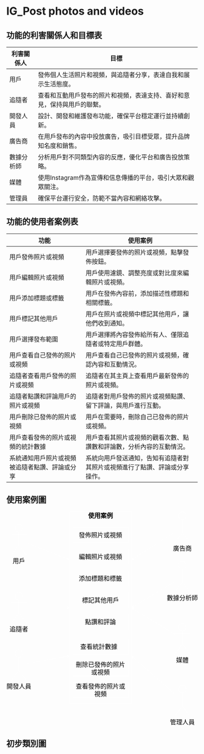 # IG_Post photos and videos<br>

## 功能的利害關係人和目標表
|利害關係人|目標|
|----|----|
|用戶|發佈個人生活照片和視頻，與追隨者分享，表達自我和展示生活態度。|
|追隨者|查看和互動用戶發布的照片和視頻，表達支持、喜好和意見，保持與用戶的聯繫。|
|開發人員|設計、開發和維護發布功能，確保平台穩定運行並持續創新。|
|廣告商|在用戶發布的內容中投放廣告，吸引目標受眾，提升品牌知名度和銷售。|
|數據分析師|分析用戶對不同類型內容的反應，優化平台和廣告投放策略。|
|媒體|使用Instagram作為宣傳和信息傳播的平台，吸引大眾和觀眾關注。|
|管理員|確保平台運行安全，防範不當內容和網絡攻擊。|

## 功能的使用者案例表
|功能|使用案例|
|----|----|
|用戶發佈照片或視頻|用戶選擇要發佈的照片或視頻，點擊發佈按鈕。|
|用戶編輯照片或視頻|用戶使用濾鏡、調整亮度或對比度來編輯照片或視頻。|
|用戶添加標題或標籤|用戶在發佈內容前，添加描述性標題和相關標籤。|
|用戶標記其他用戶|用戶在照片或視頻中標記其他用戶，讓他們收到通知。|
|用戶選擇發布範圍|用戶選擇將內容發佈給所有人、僅限追隨者或特定用戶群體。|
|用戶查看自己發佈的照片或視頻|用戶查看自己已發佈的照片或視頻，確認內容和互動情況。|
|追隨者查看用戶發佈的照片或視頻	|追隨者在其主頁上查看用戶最新發佈的照片或視頻。|
|追隨者點讚和評論用戶的照片或視頻|追隨者對用戶發佈的照片或視頻點讚、留下評論，與用戶進行互動。|
|用戶刪除已發佈的照片或視頻|用戶在需要時，刪除自己已發佈的照片或視頻。|
|用戶查看發佈的照片或視頻的統計數據|用戶查看其照片或視頻的觀看次數、點讚數和評論數，分析內容的互動情況。|
|系統通知用戶照片或視頻被追隨者點讚、評論或分享|系統向用戶發送通知，告知有追隨者對其照片或視頻進行了點讚、評論或分享操作。|

## 使用案例圖<br>
<svg xmlns="http://www.w3.org/2000/svg" xmlns:xlink="http://www.w3.org/1999/xlink" version="1.1" width="620px" viewBox="-0.5 -0.5 620 692" content="&lt;mxfile&gt;&lt;diagram id=&quot;4wKEvRbGoczRLGZiguFd&quot; name=&quot;第1頁&quot;&gt;&lt;mxGraphModel dx=&quot;851&quot; dy=&quot;465&quot; grid=&quot;1&quot; gridSize=&quot;10&quot; guides=&quot;1&quot; tooltips=&quot;1&quot; connect=&quot;1&quot; arrows=&quot;1&quot; fold=&quot;1&quot; page=&quot;1&quot; pageScale=&quot;1&quot; pageWidth=&quot;827&quot; pageHeight=&quot;1169&quot; math=&quot;0&quot; shadow=&quot;0&quot;&gt;&lt;root&gt;&lt;mxCell id=&quot;0&quot;/&gt;&lt;mxCell id=&quot;1&quot; parent=&quot;0&quot;/&gt;&lt;mxCell id=&quot;29&quot; value=&quot;使用案例&quot; style=&quot;swimlane;whiteSpace=wrap;html=1;fontSize=20;fillColor=none;strokeColor=#FFFFFF;&quot; vertex=&quot;1&quot; parent=&quot;1&quot;&gt;&lt;mxGeometry x=&quot;320&quot; y=&quot;40&quot; width=&quot;200&quot; height=&quot;620&quot; as=&quot;geometry&quot;/&gt;&lt;/mxCell&gt;&lt;mxCell id=&quot;30&quot; value=&quot;發佈照片或視頻&quot; style=&quot;rounded=0;whiteSpace=wrap;html=1;fontSize=20;fillColor=none;strokeColor=#FFFFFF;&quot; vertex=&quot;1&quot; parent=&quot;29&quot;&gt;&lt;mxGeometry x=&quot;10&quot; y=&quot;50&quot; width=&quot;180&quot; height=&quot;50&quot; as=&quot;geometry&quot;/&gt;&lt;/mxCell&gt;&lt;mxCell id=&quot;31&quot; value=&quot;編輯照片或視頻&quot; style=&quot;rounded=0;whiteSpace=wrap;html=1;fontSize=20;fillColor=none;strokeColor=#FFFFFF;&quot; vertex=&quot;1&quot; parent=&quot;29&quot;&gt;&lt;mxGeometry x=&quot;10&quot; y=&quot;120&quot; width=&quot;180&quot; height=&quot;50&quot; as=&quot;geometry&quot;/&gt;&lt;/mxCell&gt;&lt;mxCell id=&quot;37&quot; value=&quot;添加標題和標籤&quot; style=&quot;rounded=0;whiteSpace=wrap;html=1;fontSize=20;fillColor=none;strokeColor=#FFFFFF;&quot; vertex=&quot;1&quot; parent=&quot;29&quot;&gt;&lt;mxGeometry x=&quot;10&quot; y=&quot;190&quot; width=&quot;180&quot; height=&quot;50&quot; as=&quot;geometry&quot;/&gt;&lt;/mxCell&gt;&lt;mxCell id=&quot;36&quot; value=&quot;標記其他用戶&quot; style=&quot;rounded=0;whiteSpace=wrap;html=1;fontSize=20;fillColor=none;strokeColor=#FFFFFF;&quot; vertex=&quot;1&quot; parent=&quot;29&quot;&gt;&lt;mxGeometry x=&quot;10&quot; y=&quot;260&quot; width=&quot;180&quot; height=&quot;50&quot; as=&quot;geometry&quot;/&gt;&lt;/mxCell&gt;&lt;mxCell id=&quot;35&quot; value=&quot;點讚和評論&quot; style=&quot;rounded=0;whiteSpace=wrap;html=1;fontSize=20;fillColor=none;strokeColor=#FFFFFF;&quot; vertex=&quot;1&quot; parent=&quot;29&quot;&gt;&lt;mxGeometry x=&quot;10&quot; y=&quot;330&quot; width=&quot;180&quot; height=&quot;50&quot; as=&quot;geometry&quot;/&gt;&lt;/mxCell&gt;&lt;mxCell id=&quot;34&quot; value=&quot;查看統計數據&amp;amp;nbsp;&amp;amp;nbsp;&quot; style=&quot;rounded=0;whiteSpace=wrap;html=1;fontSize=20;fillColor=none;strokeColor=#FFFFFF;&quot; vertex=&quot;1&quot; parent=&quot;29&quot;&gt;&lt;mxGeometry x=&quot;10&quot; y=&quot;410&quot; width=&quot;180&quot; height=&quot;50&quot; as=&quot;geometry&quot;/&gt;&lt;/mxCell&gt;&lt;mxCell id=&quot;33&quot; value=&quot;刪除已發佈的照片或視頻&quot; style=&quot;rounded=0;whiteSpace=wrap;html=1;fontSize=20;fillColor=none;strokeColor=#FFFFFF;&quot; vertex=&quot;1&quot; parent=&quot;29&quot;&gt;&lt;mxGeometry x=&quot;10&quot; y=&quot;480&quot; width=&quot;180&quot; height=&quot;50&quot; as=&quot;geometry&quot;/&gt;&lt;/mxCell&gt;&lt;mxCell id=&quot;32&quot; value=&quot;查看發佈的照片或視頻&quot; style=&quot;rounded=0;whiteSpace=wrap;html=1;fontSize=20;fillColor=none;strokeColor=#FFFFFF;&quot; vertex=&quot;1&quot; parent=&quot;29&quot;&gt;&lt;mxGeometry x=&quot;10&quot; y=&quot;550&quot; width=&quot;180&quot; height=&quot;50&quot; as=&quot;geometry&quot;/&gt;&lt;/mxCell&gt;&lt;mxCell id=&quot;69&quot; style=&quot;edgeStyle=none;html=1;entryX=0;entryY=0.25;entryDx=0;entryDy=0;fontSize=20;fillColor=none;strokeColor=#FFFFFF;&quot; edge=&quot;1&quot; parent=&quot;1&quot; source=&quot;38&quot; target=&quot;29&quot;&gt;&lt;mxGeometry relative=&quot;1&quot; as=&quot;geometry&quot;/&gt;&lt;/mxCell&gt;&lt;mxCell id=&quot;38&quot; value=&quot;用戶&quot; style=&quot;shape=umlActor;verticalLabelPosition=bottom;verticalAlign=top;html=1;outlineConnect=0;fontSize=20;fillColor=none;strokeColor=#FFFFFF;&quot; vertex=&quot;1&quot; parent=&quot;1&quot;&gt;&lt;mxGeometry x=&quot;130&quot; y=&quot;80&quot; width=&quot;50&quot; height=&quot;100&quot; as=&quot;geometry&quot;/&gt;&lt;/mxCell&gt;&lt;mxCell id=&quot;70&quot; style=&quot;edgeStyle=none;html=1;entryX=0;entryY=0.5;entryDx=0;entryDy=0;fontSize=20;fillColor=none;strokeColor=#FFFFFF;&quot; edge=&quot;1&quot; parent=&quot;1&quot; source=&quot;39&quot; target=&quot;29&quot;&gt;&lt;mxGeometry relative=&quot;1&quot; as=&quot;geometry&quot;/&gt;&lt;/mxCell&gt;&lt;mxCell id=&quot;39&quot; value=&quot;追隨者&quot; style=&quot;shape=umlActor;verticalLabelPosition=bottom;verticalAlign=top;html=1;outlineConnect=0;fontSize=20;fillColor=none;strokeColor=#FFFFFF;&quot; vertex=&quot;1&quot; parent=&quot;1&quot;&gt;&lt;mxGeometry x=&quot;130&quot; y=&quot;300&quot; width=&quot;50&quot; height=&quot;100&quot; as=&quot;geometry&quot;/&gt;&lt;/mxCell&gt;&lt;mxCell id=&quot;71&quot; style=&quot;edgeStyle=none;html=1;entryX=0;entryY=0.75;entryDx=0;entryDy=0;fontSize=20;fillColor=none;strokeColor=#FFFFFF;&quot; edge=&quot;1&quot; parent=&quot;1&quot; source=&quot;40&quot; target=&quot;29&quot;&gt;&lt;mxGeometry relative=&quot;1&quot; as=&quot;geometry&quot;/&gt;&lt;/mxCell&gt;&lt;mxCell id=&quot;40&quot; value=&quot;開發人員&quot; style=&quot;shape=umlActor;verticalLabelPosition=bottom;verticalAlign=top;html=1;outlineConnect=0;fontSize=20;fillColor=none;strokeColor=#FFFFFF;&quot; vertex=&quot;1&quot; parent=&quot;1&quot;&gt;&lt;mxGeometry x=&quot;130&quot; y=&quot;485&quot; width=&quot;50&quot; height=&quot;100&quot; as=&quot;geometry&quot;/&gt;&lt;/mxCell&gt;&lt;mxCell id=&quot;75&quot; style=&quot;edgeStyle=none;html=1;entryX=1;entryY=0.75;entryDx=0;entryDy=0;fontSize=20;fillColor=none;strokeColor=#FFFFFF;&quot; edge=&quot;1&quot; parent=&quot;1&quot; source=&quot;41&quot; target=&quot;29&quot;&gt;&lt;mxGeometry relative=&quot;1&quot; as=&quot;geometry&quot;/&gt;&lt;/mxCell&gt;&lt;mxCell id=&quot;41&quot; value=&quot;管理人員&quot; style=&quot;shape=umlActor;verticalLabelPosition=bottom;verticalAlign=top;html=1;outlineConnect=0;fontSize=20;fillColor=none;strokeColor=#FFFFFF;&quot; vertex=&quot;1&quot; parent=&quot;1&quot;&gt;&lt;mxGeometry x=&quot;660&quot; y=&quot;600&quot; width=&quot;50&quot; height=&quot;100&quot; as=&quot;geometry&quot;/&gt;&lt;/mxCell&gt;&lt;mxCell id=&quot;74&quot; style=&quot;edgeStyle=none;html=1;entryX=1;entryY=0.5;entryDx=0;entryDy=0;fontSize=20;fillColor=none;strokeColor=#FFFFFF;&quot; edge=&quot;1&quot; parent=&quot;1&quot; source=&quot;42&quot; target=&quot;29&quot;&gt;&lt;mxGeometry relative=&quot;1&quot; as=&quot;geometry&quot;/&gt;&lt;/mxCell&gt;&lt;mxCell id=&quot;42&quot; value=&quot;媒體&quot; style=&quot;shape=umlActor;verticalLabelPosition=bottom;verticalAlign=top;html=1;outlineConnect=0;fontSize=20;fillColor=none;strokeColor=#FFFFFF;&quot; vertex=&quot;1&quot; parent=&quot;1&quot;&gt;&lt;mxGeometry x=&quot;660&quot; y=&quot;400&quot; width=&quot;50&quot; height=&quot;100&quot; as=&quot;geometry&quot;/&gt;&lt;/mxCell&gt;&lt;mxCell id=&quot;73&quot; style=&quot;edgeStyle=none;html=1;entryX=1;entryY=0.5;entryDx=0;entryDy=0;fontSize=20;fillColor=none;strokeColor=#FFFFFF;&quot; edge=&quot;1&quot; parent=&quot;1&quot; source=&quot;43&quot; target=&quot;29&quot;&gt;&lt;mxGeometry relative=&quot;1&quot; as=&quot;geometry&quot;/&gt;&lt;/mxCell&gt;&lt;mxCell id=&quot;43&quot; value=&quot;數據分析師&quot; style=&quot;shape=umlActor;verticalLabelPosition=bottom;verticalAlign=top;html=1;outlineConnect=0;fontSize=20;fillColor=none;strokeColor=#FFFFFF;&quot; vertex=&quot;1&quot; parent=&quot;1&quot;&gt;&lt;mxGeometry x=&quot;660&quot; y=&quot;200&quot; width=&quot;50&quot; height=&quot;100&quot; as=&quot;geometry&quot;/&gt;&lt;/mxCell&gt;&lt;mxCell id=&quot;72&quot; style=&quot;edgeStyle=none;html=1;entryX=1;entryY=0.25;entryDx=0;entryDy=0;fontSize=20;fillColor=none;strokeColor=#FFFFFF;&quot; edge=&quot;1&quot; parent=&quot;1&quot; source=&quot;44&quot; target=&quot;29&quot;&gt;&lt;mxGeometry relative=&quot;1&quot; as=&quot;geometry&quot;/&gt;&lt;/mxCell&gt;&lt;mxCell id=&quot;44&quot; value=&quot;廣告商&quot; style=&quot;shape=umlActor;verticalLabelPosition=bottom;verticalAlign=top;html=1;outlineConnect=0;fontSize=20;fillColor=none;strokeColor=#FFFFFF;&quot; vertex=&quot;1&quot; parent=&quot;1&quot;&gt;&lt;mxGeometry x=&quot;660&quot; y=&quot;40&quot; width=&quot;50&quot; height=&quot;100&quot; as=&quot;geometry&quot;/&gt;&lt;/mxCell&gt;&lt;/root&gt;&lt;/mxGraphModel&gt;&lt;/diagram&gt;&lt;/mxfile&gt;" onclick="(function(svg){var src=window.event.target||window.event.srcElement;while (src!=null&amp;&amp;src.nodeName.toLowerCase()!='a'){src=src.parentNode;}if(src==null){if(svg.wnd!=null&amp;&amp;!svg.wnd.closed){svg.wnd.focus();}else{var r=function(evt){if(evt.data=='ready'&amp;&amp;evt.source==svg.wnd){svg.wnd.postMessage(decodeURIComponent(svg.getAttribute('content')),'*');window.removeEventListener('message',r);}};window.addEventListener('message',r);svg.wnd=window.open('https://viewer.diagrams.net/?client=1&amp;page=0&amp;edit=_blank');}}})(this);" style="cursor:pointer;max-width:100%;max-height:692px;"><defs/><g><path d="M 205 23 L 205 0 L 405 0 L 405 23" fill="none" stroke="#ffffff" stroke-miterlimit="10" pointer-events="all"/><path d="M 205 23 L 205 620 L 405 620 L 405 23" fill="none" stroke="#ffffff" stroke-miterlimit="10" pointer-events="none"/><path d="M 205 23 L 405 23" fill="none" stroke="#ffffff" stroke-miterlimit="10" pointer-events="none"/><g transform="translate(-0.5 -0.5)"><switch><foreignObject pointer-events="none" width="100%" height="100%" requiredFeatures="http://www.w3.org/TR/SVG11/feature#Extensibility" style="overflow: visible; text-align: left;"><div xmlns="http://www.w3.org/1999/xhtml" style="display: flex; align-items: unsafe center; justify-content: unsafe center; width: 198px; height: 1px; padding-top: 12px; margin-left: 206px;"><div data-drawio-colors="color: rgb(0, 0, 0); " style="box-sizing: border-box; font-size: 0px; text-align: center;"><div style="display: inline-block; font-size: 20px; font-family: Helvetica; color: rgb(0, 0, 0); line-height: 1.2; pointer-events: none; font-weight: bold; white-space: normal; overflow-wrap: normal;">使用案例</div></div></div></foreignObject><text x="305" y="18" fill="rgb(0, 0, 0)" font-family="Helvetica" font-size="20px" text-anchor="middle" font-weight="bold">使用案例</text></switch></g><rect x="215" y="50" width="180" height="50" fill="none" stroke="#ffffff" pointer-events="none"/><g transform="translate(-0.5 -0.5)"><switch><foreignObject pointer-events="none" width="100%" height="100%" requiredFeatures="http://www.w3.org/TR/SVG11/feature#Extensibility" style="overflow: visible; text-align: left;"><div xmlns="http://www.w3.org/1999/xhtml" style="display: flex; align-items: unsafe center; justify-content: unsafe center; width: 178px; height: 1px; padding-top: 75px; margin-left: 216px;"><div data-drawio-colors="color: rgb(0, 0, 0); " style="box-sizing: border-box; font-size: 0px; text-align: center;"><div style="display: inline-block; font-size: 20px; font-family: Helvetica; color: rgb(0, 0, 0); line-height: 1.2; pointer-events: none; white-space: normal; overflow-wrap: normal;">發佈照片或視頻</div></div></div></foreignObject><text x="305" y="81" fill="rgb(0, 0, 0)" font-family="Helvetica" font-size="20px" text-anchor="middle">發佈照片或視頻</text></switch></g><rect x="215" y="120" width="180" height="50" fill="none" stroke="#ffffff" pointer-events="none"/><g transform="translate(-0.5 -0.5)"><switch><foreignObject pointer-events="none" width="100%" height="100%" requiredFeatures="http://www.w3.org/TR/SVG11/feature#Extensibility" style="overflow: visible; text-align: left;"><div xmlns="http://www.w3.org/1999/xhtml" style="display: flex; align-items: unsafe center; justify-content: unsafe center; width: 178px; height: 1px; padding-top: 145px; margin-left: 216px;"><div data-drawio-colors="color: rgb(0, 0, 0); " style="box-sizing: border-box; font-size: 0px; text-align: center;"><div style="display: inline-block; font-size: 20px; font-family: Helvetica; color: rgb(0, 0, 0); line-height: 1.2; pointer-events: none; white-space: normal; overflow-wrap: normal;">編輯照片或視頻</div></div></div></foreignObject><text x="305" y="151" fill="rgb(0, 0, 0)" font-family="Helvetica" font-size="20px" text-anchor="middle">編輯照片或視頻</text></switch></g><rect x="215" y="190" width="180" height="50" fill="none" stroke="#ffffff" pointer-events="none"/><g transform="translate(-0.5 -0.5)"><switch><foreignObject pointer-events="none" width="100%" height="100%" requiredFeatures="http://www.w3.org/TR/SVG11/feature#Extensibility" style="overflow: visible; text-align: left;"><div xmlns="http://www.w3.org/1999/xhtml" style="display: flex; align-items: unsafe center; justify-content: unsafe center; width: 178px; height: 1px; padding-top: 215px; margin-left: 216px;"><div data-drawio-colors="color: rgb(0, 0, 0); " style="box-sizing: border-box; font-size: 0px; text-align: center;"><div style="display: inline-block; font-size: 20px; font-family: Helvetica; color: rgb(0, 0, 0); line-height: 1.2; pointer-events: none; white-space: normal; overflow-wrap: normal;">添加標題和標籤</div></div></div></foreignObject><text x="305" y="221" fill="rgb(0, 0, 0)" font-family="Helvetica" font-size="20px" text-anchor="middle">添加標題和標籤</text></switch></g><rect x="215" y="260" width="180" height="50" fill="none" stroke="#ffffff" pointer-events="none"/><g transform="translate(-0.5 -0.5)"><switch><foreignObject pointer-events="none" width="100%" height="100%" requiredFeatures="http://www.w3.org/TR/SVG11/feature#Extensibility" style="overflow: visible; text-align: left;"><div xmlns="http://www.w3.org/1999/xhtml" style="display: flex; align-items: unsafe center; justify-content: unsafe center; width: 178px; height: 1px; padding-top: 285px; margin-left: 216px;"><div data-drawio-colors="color: rgb(0, 0, 0); " style="box-sizing: border-box; font-size: 0px; text-align: center;"><div style="display: inline-block; font-size: 20px; font-family: Helvetica; color: rgb(0, 0, 0); line-height: 1.2; pointer-events: none; white-space: normal; overflow-wrap: normal;">標記其他用戶</div></div></div></foreignObject><text x="305" y="291" fill="rgb(0, 0, 0)" font-family="Helvetica" font-size="20px" text-anchor="middle">標記其他用戶</text></switch></g><rect x="215" y="330" width="180" height="50" fill="none" stroke="#ffffff" pointer-events="none"/><g transform="translate(-0.5 -0.5)"><switch><foreignObject pointer-events="none" width="100%" height="100%" requiredFeatures="http://www.w3.org/TR/SVG11/feature#Extensibility" style="overflow: visible; text-align: left;"><div xmlns="http://www.w3.org/1999/xhtml" style="display: flex; align-items: unsafe center; justify-content: unsafe center; width: 178px; height: 1px; padding-top: 355px; margin-left: 216px;"><div data-drawio-colors="color: rgb(0, 0, 0); " style="box-sizing: border-box; font-size: 0px; text-align: center;"><div style="display: inline-block; font-size: 20px; font-family: Helvetica; color: rgb(0, 0, 0); line-height: 1.2; pointer-events: none; white-space: normal; overflow-wrap: normal;">點讚和評論</div></div></div></foreignObject><text x="305" y="361" fill="rgb(0, 0, 0)" font-family="Helvetica" font-size="20px" text-anchor="middle">點讚和評論</text></switch></g><rect x="215" y="410" width="180" height="50" fill="none" stroke="#ffffff" pointer-events="none"/><g transform="translate(-0.5 -0.5)"><switch><foreignObject pointer-events="none" width="100%" height="100%" requiredFeatures="http://www.w3.org/TR/SVG11/feature#Extensibility" style="overflow: visible; text-align: left;"><div xmlns="http://www.w3.org/1999/xhtml" style="display: flex; align-items: unsafe center; justify-content: unsafe center; width: 178px; height: 1px; padding-top: 435px; margin-left: 216px;"><div data-drawio-colors="color: rgb(0, 0, 0); " style="box-sizing: border-box; font-size: 0px; text-align: center;"><div style="display: inline-block; font-size: 20px; font-family: Helvetica; color: rgb(0, 0, 0); line-height: 1.2; pointer-events: none; white-space: normal; overflow-wrap: normal;">查看統計數據  </div></div></div></foreignObject><text x="305" y="441" fill="rgb(0, 0, 0)" font-family="Helvetica" font-size="20px" text-anchor="middle">查看統計數據  </text></switch></g><rect x="215" y="480" width="180" height="50" fill="none" stroke="#ffffff" pointer-events="none"/><g transform="translate(-0.5 -0.5)"><switch><foreignObject pointer-events="none" width="100%" height="100%" requiredFeatures="http://www.w3.org/TR/SVG11/feature#Extensibility" style="overflow: visible; text-align: left;"><div xmlns="http://www.w3.org/1999/xhtml" style="display: flex; align-items: unsafe center; justify-content: unsafe center; width: 178px; height: 1px; padding-top: 505px; margin-left: 216px;"><div data-drawio-colors="color: rgb(0, 0, 0); " style="box-sizing: border-box; font-size: 0px; text-align: center;"><div style="display: inline-block; font-size: 20px; font-family: Helvetica; color: rgb(0, 0, 0); line-height: 1.2; pointer-events: none; white-space: normal; overflow-wrap: normal;">刪除已發佈的照片或視頻</div></div></div></foreignObject><text x="305" y="511" fill="rgb(0, 0, 0)" font-family="Helvetica" font-size="20px" text-anchor="middle">刪除已發佈的照片或視頻</text></switch></g><rect x="215" y="550" width="180" height="50" fill="none" stroke="#ffffff" pointer-events="none"/><g transform="translate(-0.5 -0.5)"><switch><foreignObject pointer-events="none" width="100%" height="100%" requiredFeatures="http://www.w3.org/TR/SVG11/feature#Extensibility" style="overflow: visible; text-align: left;"><div xmlns="http://www.w3.org/1999/xhtml" style="display: flex; align-items: unsafe center; justify-content: unsafe center; width: 178px; height: 1px; padding-top: 575px; margin-left: 216px;"><div data-drawio-colors="color: rgb(0, 0, 0); " style="box-sizing: border-box; font-size: 0px; text-align: center;"><div style="display: inline-block; font-size: 20px; font-family: Helvetica; color: rgb(0, 0, 0); line-height: 1.2; pointer-events: none; white-space: normal; overflow-wrap: normal;">查看發佈的照片或視頻</div></div></div></foreignObject><text x="305" y="581" fill="rgb(0, 0, 0)" font-family="Helvetica" font-size="20px" text-anchor="middle">查看發佈的照片或視頻</text></switch></g><path d="M 65 99.85 L 199.08 152.67" fill="none" stroke="#ffffff" stroke-miterlimit="10" pointer-events="none"/><path d="M 203.96 154.59 L 196.16 155.28 L 199.08 152.67 L 198.73 148.77 Z" fill="#ffffff" stroke="#ffffff" stroke-miterlimit="10" pointer-events="none"/><ellipse cx="40" cy="52.5" rx="12.5" ry="12.5" fill="none" stroke="#ffffff" pointer-events="none"/><path d="M 40 65 L 40 106.67 M 40 73.33 L 15 73.33 M 40 73.33 L 65 73.33 M 40 106.67 L 15 140 M 40 106.67 L 65 140" fill="none" stroke="#ffffff" stroke-miterlimit="10" pointer-events="none"/><g transform="translate(-0.5 -0.5)"><switch><foreignObject pointer-events="none" width="100%" height="100%" requiredFeatures="http://www.w3.org/TR/SVG11/feature#Extensibility" style="overflow: visible; text-align: left;"><div xmlns="http://www.w3.org/1999/xhtml" style="display: flex; align-items: unsafe flex-start; justify-content: unsafe center; width: 1px; height: 1px; padding-top: 147px; margin-left: 40px;"><div data-drawio-colors="color: rgb(0, 0, 0); " style="box-sizing: border-box; font-size: 0px; text-align: center;"><div style="display: inline-block; font-size: 20px; font-family: Helvetica; color: rgb(0, 0, 0); line-height: 1.2; pointer-events: none; white-space: nowrap;">用戶</div></div></div></foreignObject><text x="40" y="167" fill="rgb(0, 0, 0)" font-family="Helvetica" font-size="20px" text-anchor="middle">用戶</text></switch></g><path d="M 65 310 L 198.63 310" fill="none" stroke="#ffffff" stroke-miterlimit="10" pointer-events="none"/><path d="M 203.88 310 L 196.88 313.5 L 198.63 310 L 196.88 306.5 Z" fill="#ffffff" stroke="#ffffff" stroke-miterlimit="10" pointer-events="none"/><ellipse cx="40" cy="272.5" rx="12.5" ry="12.5" fill="none" stroke="#ffffff" pointer-events="none"/><path d="M 40 285 L 40 326.67 M 40 293.33 L 15 293.33 M 40 293.33 L 65 293.33 M 40 326.67 L 15 360 M 40 326.67 L 65 360" fill="none" stroke="#ffffff" stroke-miterlimit="10" pointer-events="none"/><g transform="translate(-0.5 -0.5)"><switch><foreignObject pointer-events="none" width="100%" height="100%" requiredFeatures="http://www.w3.org/TR/SVG11/feature#Extensibility" style="overflow: visible; text-align: left;"><div xmlns="http://www.w3.org/1999/xhtml" style="display: flex; align-items: unsafe flex-start; justify-content: unsafe center; width: 1px; height: 1px; padding-top: 367px; margin-left: 40px;"><div data-drawio-colors="color: rgb(0, 0, 0); " style="box-sizing: border-box; font-size: 0px; text-align: center;"><div style="display: inline-block; font-size: 20px; font-family: Helvetica; color: rgb(0, 0, 0); line-height: 1.2; pointer-events: none; white-space: nowrap;">追隨者</div></div></div></foreignObject><text x="40" y="387" fill="rgb(0, 0, 0)" font-family="Helvetica" font-size="20px" text-anchor="middle">追隨者</text></switch></g><path d="M 65 490.45 L 198.73 466.14" fill="none" stroke="#ffffff" stroke-miterlimit="10" pointer-events="none"/><path d="M 203.9 465.2 L 197.64 469.9 L 198.73 466.14 L 196.39 463.01 Z" fill="#ffffff" stroke="#ffffff" stroke-miterlimit="10" pointer-events="none"/><ellipse cx="40" cy="457.5" rx="12.5" ry="12.5" fill="none" stroke="#ffffff" pointer-events="none"/><path d="M 40 470 L 40 511.67 M 40 478.33 L 15 478.33 M 40 478.33 L 65 478.33 M 40 511.67 L 15 545 M 40 511.67 L 65 545" fill="none" stroke="#ffffff" stroke-miterlimit="10" pointer-events="none"/><g transform="translate(-0.5 -0.5)"><switch><foreignObject pointer-events="none" width="100%" height="100%" requiredFeatures="http://www.w3.org/TR/SVG11/feature#Extensibility" style="overflow: visible; text-align: left;"><div xmlns="http://www.w3.org/1999/xhtml" style="display: flex; align-items: unsafe flex-start; justify-content: unsafe center; width: 1px; height: 1px; padding-top: 552px; margin-left: 40px;"><div data-drawio-colors="color: rgb(0, 0, 0); " style="box-sizing: border-box; font-size: 0px; text-align: center;"><div style="display: inline-block; font-size: 20px; font-family: Helvetica; color: rgb(0, 0, 0); line-height: 1.2; pointer-events: none; white-space: nowrap;">開發人員</div></div></div></foreignObject><text x="40" y="572" fill="rgb(0, 0, 0)" font-family="Helvetica" font-size="20px" text-anchor="middle">開發人員</text></switch></g><path d="M 545 588.03 L 409.78 469.2" fill="none" stroke="#ffffff" stroke-miterlimit="10" pointer-events="none"/><path d="M 405.84 465.74 L 413.41 467.73 L 409.78 469.2 L 408.79 472.99 Z" fill="#ffffff" stroke="#ffffff" stroke-miterlimit="10" pointer-events="none"/><ellipse cx="570" cy="572.5" rx="12.5" ry="12.5" fill="none" stroke="#ffffff" pointer-events="none"/><path d="M 570 585 L 570 626.67 M 570 593.33 L 545 593.33 M 570 593.33 L 595 593.33 M 570 626.67 L 545 660 M 570 626.67 L 595 660" fill="none" stroke="#ffffff" stroke-miterlimit="10" pointer-events="none"/><g transform="translate(-0.5 -0.5)"><switch><foreignObject pointer-events="none" width="100%" height="100%" requiredFeatures="http://www.w3.org/TR/SVG11/feature#Extensibility" style="overflow: visible; text-align: left;"><div xmlns="http://www.w3.org/1999/xhtml" style="display: flex; align-items: unsafe flex-start; justify-content: unsafe center; width: 1px; height: 1px; padding-top: 667px; margin-left: 570px;"><div data-drawio-colors="color: rgb(0, 0, 0); " style="box-sizing: border-box; font-size: 0px; text-align: center;"><div style="display: inline-block; font-size: 20px; font-family: Helvetica; color: rgb(0, 0, 0); line-height: 1.2; pointer-events: none; white-space: nowrap;">管理人員</div></div></div></foreignObject><text x="570" y="687" fill="rgb(0, 0, 0)" font-family="Helvetica" font-size="20px" text-anchor="middle">管理人員</text></switch></g><path d="M 545 394.85 L 410.45 313.3" fill="none" stroke="#ffffff" stroke-miterlimit="10" pointer-events="none"/><path d="M 405.96 310.58 L 413.76 311.21 L 410.45 313.3 L 410.13 317.2 Z" fill="#ffffff" stroke="#ffffff" stroke-miterlimit="10" pointer-events="none"/><ellipse cx="570" cy="372.5" rx="12.5" ry="12.5" fill="none" stroke="#ffffff" pointer-events="none"/><path d="M 570 385 L 570 426.67 M 570 393.33 L 545 393.33 M 570 393.33 L 595 393.33 M 570 426.67 L 545 460 M 570 426.67 L 595 460" fill="none" stroke="#ffffff" stroke-miterlimit="10" pointer-events="none"/><g transform="translate(-0.5 -0.5)"><switch><foreignObject pointer-events="none" width="100%" height="100%" requiredFeatures="http://www.w3.org/TR/SVG11/feature#Extensibility" style="overflow: visible; text-align: left;"><div xmlns="http://www.w3.org/1999/xhtml" style="display: flex; align-items: unsafe flex-start; justify-content: unsafe center; width: 1px; height: 1px; padding-top: 467px; margin-left: 570px;"><div data-drawio-colors="color: rgb(0, 0, 0); " style="box-sizing: border-box; font-size: 0px; text-align: center;"><div style="display: inline-block; font-size: 20px; font-family: Helvetica; color: rgb(0, 0, 0); line-height: 1.2; pointer-events: none; white-space: nowrap;">媒體</div></div></div></foreignObject><text x="570" y="487" fill="rgb(0, 0, 0)" font-family="Helvetica" font-size="20px" text-anchor="middle">媒體</text></switch></g><path d="M 545 225.15 L 410.45 306.7" fill="none" stroke="#ffffff" stroke-miterlimit="10" pointer-events="none"/><path d="M 405.96 309.42 L 410.13 302.8 L 410.45 306.7 L 413.76 308.79 Z" fill="#ffffff" stroke="#ffffff" stroke-miterlimit="10" pointer-events="none"/><ellipse cx="570" cy="172.5" rx="12.5" ry="12.5" fill="none" stroke="#ffffff" pointer-events="none"/><path d="M 570 185 L 570 226.67 M 570 193.33 L 545 193.33 M 570 193.33 L 595 193.33 M 570 226.67 L 545 260 M 570 226.67 L 595 260" fill="none" stroke="#ffffff" stroke-miterlimit="10" pointer-events="none"/><g transform="translate(-0.5 -0.5)"><switch><foreignObject pointer-events="none" width="100%" height="100%" requiredFeatures="http://www.w3.org/TR/SVG11/feature#Extensibility" style="overflow: visible; text-align: left;"><div xmlns="http://www.w3.org/1999/xhtml" style="display: flex; align-items: unsafe flex-start; justify-content: unsafe center; width: 1px; height: 1px; padding-top: 267px; margin-left: 570px;"><div data-drawio-colors="color: rgb(0, 0, 0); " style="box-sizing: border-box; font-size: 0px; text-align: center;"><div style="display: inline-block; font-size: 20px; font-family: Helvetica; color: rgb(0, 0, 0); line-height: 1.2; pointer-events: none; white-space: nowrap;">數據分析師</div></div></div></foreignObject><text x="570" y="287" fill="rgb(0, 0, 0)" font-family="Helvetica" font-size="20px" text-anchor="middle">數據分析師</text></switch></g><path d="M 545 65.91 L 410.37 151.58" fill="none" stroke="#ffffff" stroke-miterlimit="10" pointer-events="none"/><path d="M 405.94 154.4 L 409.97 147.69 L 410.37 151.58 L 413.73 153.59 Z" fill="#ffffff" stroke="#ffffff" stroke-miterlimit="10" pointer-events="none"/><ellipse cx="570" cy="12.5" rx="12.5" ry="12.5" fill="none" stroke="#ffffff" pointer-events="none"/><path d="M 570 25 L 570 66.67 M 570 33.33 L 545 33.33 M 570 33.33 L 595 33.33 M 570 66.67 L 545 100 M 570 66.67 L 595 100" fill="none" stroke="#ffffff" stroke-miterlimit="10" pointer-events="none"/><g transform="translate(-0.5 -0.5)"><switch><foreignObject pointer-events="none" width="100%" height="100%" requiredFeatures="http://www.w3.org/TR/SVG11/feature#Extensibility" style="overflow: visible; text-align: left;"><div xmlns="http://www.w3.org/1999/xhtml" style="display: flex; align-items: unsafe flex-start; justify-content: unsafe center; width: 1px; height: 1px; padding-top: 107px; margin-left: 570px;"><div data-drawio-colors="color: rgb(0, 0, 0); " style="box-sizing: border-box; font-size: 0px; text-align: center;"><div style="display: inline-block; font-size: 20px; font-family: Helvetica; color: rgb(0, 0, 0); line-height: 1.2; pointer-events: none; white-space: nowrap;">廣告商</div></div></div></foreignObject><text x="570" y="127" fill="rgb(0, 0, 0)" font-family="Helvetica" font-size="20px" text-anchor="middle">廣告商</text></switch></g></g><switch><g requiredFeatures="http://www.w3.org/TR/SVG11/feature#Extensibility"/><a transform="translate(0,-5)" xlink:href="https://www.diagrams.net/doc/faq/svg-export-text-problems" target="_blank"><text text-anchor="middle" font-size="10px" x="50%" y="100%">Text is not SVG - cannot display</text></a></switch></svg>
## 初步類別圖<br>
